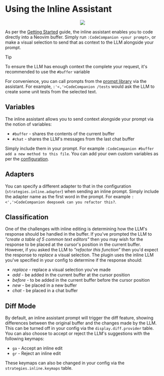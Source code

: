 # Using the Inline Assistant

<p align="center">
  <img src="https://github.com/user-attachments/assets/21568a7f-aea8-4928-b3d4-f39c6566a23c" />
</p>

As per the [Getting Started](/getting-started.md#inline-assistant) guide, the inline assistant enables you to code directly into a Neovim buffer. Simply run `:CodeCompanion <your prompt>`, or make a visual selection to send that as context to the LLM alongside your prompt.

> [!TIP]
> To ensure the LLM has enough context the complete your request, it's recommended to use the `#buffer` variable

For convenience, you can call prompts from the [prompt library](/configuration/prompt-library) via the assistant. For example, `:'<,'>CodeCompanion /tests` would ask the LLM to create some unit tests from the selected text.

## Variables

The inline assistant allows you to send context alongside your prompt via the notion of variables:

- `#buffer` - shares the contents of the current buffer
- `#chat` - shares the LLM's messages from the last chat buffer

Simply include them in your prompt. For example `:CodeCompanion #buffer add a new method to this file`. You can add your own custom variables as per the [configuration](/configuration/inline-assistant#variables).

## Adapters

You can specify a different adapter to that in the configuration (`strategies.inline.adapter`) when sending an inline prompt. Simply include the adapter name as the first word in the prompt. For example `:<','>CodeCompanion deepseek can you refactor this?`.

## Classification

One of the challenges with inline editing is determining how the LLM's response should be handled in the buffer. If you've prompted the LLM to _"create a table of 5 common text editors"_ then you may wish for the response to be placed at the cursor's position in the current buffer. However, if you asked the LLM to _"refactor this function"_ then you'd expect the response to _replace_ a visual selection. The plugin uses the inline LLM you've specified in your config to determine if the response should:

- _replace_ - replace a visual selection you've made
- _add_ - be added in the current buffer at the cursor position
- _before_ - to be added in the current buffer before the cursor position
- _new_ - be placed in a new buffer
- _chat_ - be placed in a chat buffer

## Diff Mode

By default, an inline assistant prompt will trigger the diff feature, showing differences between the original buffer and the changes made by the LLM. This can be turned off in your config via the `display.diff.provider` table. You can also choose to accept or reject the LLM's suggestions with the following keymaps:

- `ga` - Accept an inline edit
- `gr` - Reject an inline edit

These keymaps can also be changed in your config via the `strategies.inline.keymaps` table.

